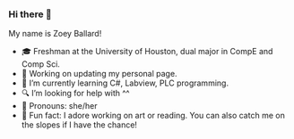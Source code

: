 ### Hi there 👋
My name is Zoey Ballard!
- 🎓 Freshman at the University of Houston, dual major in CompE and Comp Sci.
- 🎲 Working on updating my personal page.
- 🌱 I’m currently learning C#, Labview, PLC programming.
- 🔍 I’m looking for help with ^^
- 💌 Pronouns: she/her
- 🌈 Fun fact: I adore working on art or reading. You can also catch me on the slopes if I have the chance!

  
<!--
**zoeyeballard/zoeyeballard** is a ✨ _special_ ✨ repository because its `README.md` (this file) appears on your GitHub profile.

Here are some ideas to get you started:

- 🔭 I’m currently working on ...
- 🌱 I’m currently learning ...
- 👯 I’m looking to collaborate on ...
- 🤔 I’m looking for help with ...
- 💬 Ask me about ...
- 📫 How to reach me: ...
- 😄 Pronouns: ...
- ⚡ Fun fact: ...
-->
